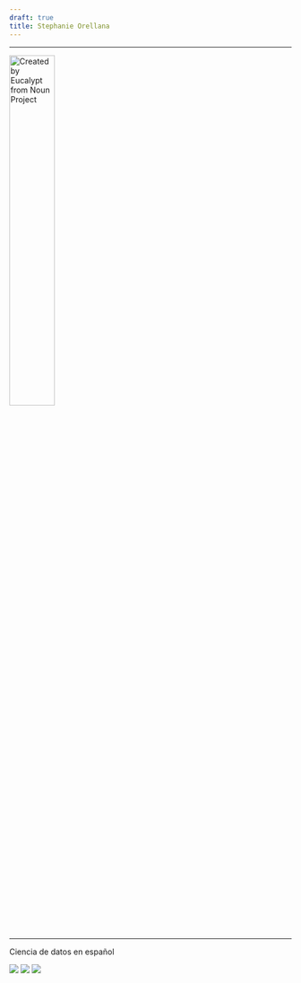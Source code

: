 ```yaml
---
draft: true
title: Stephanie Orellana
---
```


------

<img src="images/av.png" alt="Created by Eucalypt from Noun Project" href="/about/"
	title="Created by Eucalypt from Noun Project" width="40%" height="40%"/> 

------
Ciencia de datos en español

[<img src="images/github.svg">](https://github.com/sporella/) 
[<img src="images/twitter.svg">](https://twitter.com/sporella/)
[<img src="images/at-sign.svg">](mailto:sporella@uc.cl/)